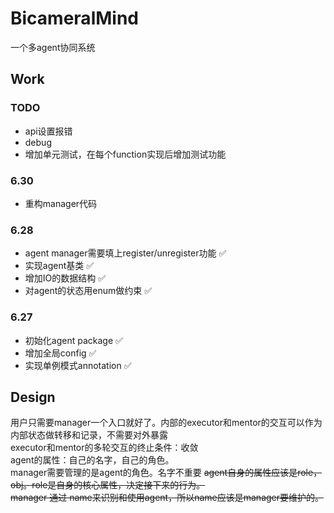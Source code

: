 # BicameralMind

一个多agent协同系统

## Work
### TODO
- api设置报错
- debug
- 增加单元测试，在每个function实现后增加测试功能
### 6.30
- 重构manager代码
### 6.28
- agent manager需要填上register/unregister功能 ✅
- 实现agent基类 ✅
- 增加IO的数据结构 ✅
- 对agent的状态用enum做约束 ✅
### 6.27
- 初始化agent package ✅
- 增加全局config ✅
- 实现单例模式annotation ✅

## Design
用户只需要manager一个入口就好了。内部的executor和mentor的交互可以作为内部状态做转移和记录，不需要对外暴露<br>
executor和mentor的多轮交互的终止条件：收敛<br>
agent的属性：自己的名字，自己的角色。<br>
manager需要管理的是agent的角色。名字不重要
~~agent自身的属性应该是role，obj。role是自身的核心属性，决定接下来的行为。<br>~~
~~manager 通过 name来识别和使用agent，所以name应该是manager要维护的。~~
